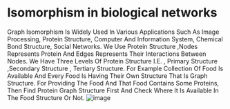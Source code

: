 # Isomorphism in biological networks
Graph Isomorphism Is Widely Used In Various Applications Such As Image Processing, Protein Structure, Computer And Information System, Chemical Bond Structure, Social Networks.
We Use Protein Structure ,Nodes Represents Protein And Edges Represents Their Interactions Between Nodes.
We Have Three Levels Of Protein Structure I.E. , Primary Structure ,Secondary Structure , Tertiary Structure.
For Example Collection Of Food Is Available And Every Food Is Having Their Own Structure That Is Graph Structure. For Providing The Food And That Food Contains Some Proteins, Then Find Protein Graph Structure First And Check Where It Is Available In The Food Structure Or Not.
![image](https://user-images.githubusercontent.com/98582214/156302325-4e5f2dbc-1a4f-4e35-a75f-cfffed75ff64.png)
